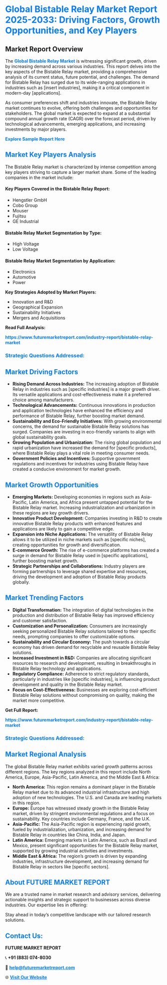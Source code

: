 <h1 style="color: #007BFF;">Global Bistable Relay Market Report 2025-2033: Driving Factors, Growth Opportunities, and Key Players</h1>

<section id="overview">
<h2>Market Report Overview</h2>
<p>The <a href="https://www.futuremarketreport.com/industry-report/bistable-relay-market" style="color: #007BFF; text-decoration: none;"><strong>Global Bistable Relay Market</strong></a> is witnessing significant growth, driven by increasing demand across various industries. This report delves into the key aspects of the Bistable Relay market, providing a comprehensive analysis of its current status, future potential, and challenges. The demand for Bistable Relay has surged due to its wide-ranging applications in industries such as [insert industries], making it a critical component in modern-day [applications].</p>
<p>As consumer preferences shift and industries innovate, the Bistable Relay market continues to evolve, offering both challenges and opportunities for stakeholders. The global market is expected to expand at a substantial compound annual growth rate (CAGR) over the forecast period, driven by technological advancements, emerging applications, and increasing investments by major players.</p>
</section>

<section id="overview">
<p><a href="https://www.futuremarketreport.com/request-sample/reportId=76223" style="color: #007BFF; text-decoration: none;"><strong>Explore Sample Report Here</strong></a></p>
</section>

<section id="key-players">
<h2 style="color: #007BFF;">Market Key Players Analysis</h2>
<p>The Bistable Relay market is characterized by intense competition among key players striving to capture a larger market share. Some of the leading companies in the market include:</p>
<h4>Key Players Covered in the Bistable Relay Report:</h4>
<ul><li>Hengstler GmbH</li><li>Cobo Group</li><li>Mouser</li><li>Fujitsu</li><li>GE Industrial</li></ul>
<h4>Bistable Relay Market Segmentation by Type:</h4>
<ul><li>High Voltage</li><li>Low Voltage</li></ul>

<h4>Bistable Relay Market Segmentation by Application:</h4>
<ul><li>Electronics</li><li>Automotive</li><li>Power</li></ul>
<p><strong>Key Strategies Adopted by Market Players:</strong></p>
<ul>
<li>Innovation and R&D</li>
<li>Geographical Expansion</li>
<li>Sustainability Initiatives</li>
<li>Mergers and Acquisitions</li>
</ul>
</section>

<section>
<p><strong>Read Full Analysis: </strong></p><a href="https://www.futuremarketreport.com/industry-report/bistable-relay-market" style="color: #007BFF; text-decoration: none;"><strong>https://www.futuremarketreport.com/industry-report/bistable-relay-market</strong></a>
<h3 style="color: #007BFF;">Strategic Questions Addressed:</h3>
</section>

<section id="driving-factors">
<h2 style="color: #007BFF;">Market Driving Factors</h2>
<ul>
<li><strong>Rising Demand Across Industries:</strong> The increasing adoption of Bistable Relay in industries such as [specific industries] is a major growth driver. Its versatile applications and cost-effectiveness make it a preferred choice among manufacturers.</li>
<li><strong>Technological Advancements:</strong> Continuous innovations in production and application technologies have enhanced the efficiency and performance of Bistable Relay, further boosting market demand.</li>
<li><strong>Sustainability and Eco-Friendly Initiatives:</strong> With growing environmental concerns, the demand for sustainable Bistable Relay solutions has surged. Companies are investing in eco-friendly variants to align with global sustainability goals.</li>
<li><strong>Growing Population and Urbanization:</strong> The rising global population and rapid urbanization have increased the demand for [specific products], where Bistable Relay plays a vital role in meeting consumer needs.</li>
<li><strong>Government Policies and Incentives:</strong> Supportive government regulations and incentives for industries using Bistable Relay have created a conducive environment for market growth.</li>
</ul>
</section>

<section id="growth-opportunities">
<h2 style="color: #007BFF;">Market Growth Opportunities</h2>
<ul>
<li><strong>Emerging Markets:</strong> Developing economies in regions such as Asia-Pacific, Latin America, and Africa present untapped potential for the Bistable Relay market. Increasing industrialization and urbanization in these regions are key growth drivers.</li>
<li><strong>Innovative Product Development:</strong> Companies investing in R&D to create innovative Bistable Relay products with enhanced features and applications are likely to gain a competitive edge.</li>
<li><strong>Expansion into Niche Applications:</strong> The versatility of Bistable Relay allows it to be utilized in niche markets such as [specific niches], creating opportunities for growth and diversification.</li>
<li><strong>E-commerce Growth:</strong> The rise of e-commerce platforms has created a surge in demand for Bistable Relay used in [specific applications], further boosting market growth.</li>
<li><strong>Strategic Partnerships and Collaborations:</strong> Industry players are forming partnerships to leverage shared expertise and resources, driving the development and adoption of Bistable Relay products globally.</li>
</ul>
</section>

<section id="trending-factors">
<h2 style="color: #007BFF;">Market Trending Factors</h2>
<ul>
<li><strong>Digital Transformation:</strong> The integration of digital technologies in the production and distribution of Bistable Relay has improved efficiency and customer satisfaction.</li>
<li><strong>Customization and Personalization:</strong> Consumers are increasingly seeking personalized Bistable Relay solutions tailored to their specific needs, prompting companies to offer customizable options.</li>
<li><strong>Sustainability and Circular Economy:</strong> The push towards a circular economy has driven demand for recyclable and reusable Bistable Relay solutions.</li>
<li><strong>Increased Investment in R&D:</strong> Companies are allocating significant resources to research and development, resulting in breakthroughs in Bistable Relay technology and applications.</li>
<li><strong>Regulatory Compliance:</strong> Adherence to strict regulatory standards, particularly in industries like [specific industries], is influencing product development and quality in the Bistable Relay market.</li>
<li><strong>Focus on Cost-Effectiveness:</strong> Businesses are exploring cost-efficient Bistable Relay solutions without compromising on quality, making the market more competitive.</li>
</ul>
</section>

<section>
<p><strong>Get Full Report: </strong></p><a href="https://www.futuremarketreport.com/industry-report/bistable-relay-market" style="color: #007BFF; text-decoration: none;"><strong>https://www.futuremarketreport.com/industry-report/bistable-relay-market</strong></a>
<h3 style="color: #007BFF;">Strategic Questions Addressed:</h3>
</section>


<section id="regional-analysis">
<h2 style="color: #007BFF;">Market Regional Analysis</h2>
<p>The global Bistable Relay market exhibits varied growth patterns across different regions. The key regions analyzed in this report include North America, Europe, Asia-Pacific, Latin America, and the Middle East & Africa:</p>
<ul>
<li><strong>North America:</strong> This region remains a dominant player in the Bistable Relay market due to its advanced industrial infrastructure and high adoption of new technologies. The U.S. and Canada are leading markets in this region.</li>
<li><strong>Europe:</strong> Europe has witnessed steady growth in the Bistable Relay market, driven by stringent environmental regulations and a focus on sustainability. Key countries include Germany, France, and the U.K.</li>
<li><strong>Asia-Pacific:</strong> The Asia-Pacific region is experiencing rapid growth, fueled by industrialization, urbanization, and increasing demand for Bistable Relay in countries like China, India, and Japan.</li>
<li><strong>Latin America:</strong> Emerging markets in Latin America, such as Brazil and Mexico, present significant opportunities for the Bistable Relay market, supported by growing industrial activities and investments.</li>
<li><strong>Middle East & Africa:</strong> The region’s growth is driven by expanding industries, infrastructure development, and increasing demand for Bistable Relay in sectors like [specific sectors].</li>
</ul>
</section>

<footer>
<h2 style="color: #007BFF;">About FUTURE MARKET REPORT</h2>
<p>We are a trusted name in market research and advisory services, delivering actionable insights and strategic support to businesses across diverse industries. Our expertise lies in offering:</p>

<p>Stay ahead in today’s competitive landscape with our tailored research solutions.</p>

<h2 style="color: #007BFF;">Contact Us:</h2>
<p><strong>FUTURE MARKET REPORT</strong></p>
<p>📞 <strong>+91 (883) 074-8030</strong></p>
<p>📧 <strong><a href="mailto:help@futuremarketreport.com" style="color: #007BFF;">help@futuremarketreport.com</a></strong></p>
<p>🌐 <strong><a href="https://www.futuremarketreport.com/" style="color: #007BFF;">Visit Our Website</a></strong></p>
</footer>